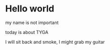 # Hello world 

my name is not important 

today is about TYGA

I will sit back and smoke, I might grab my guitar 

